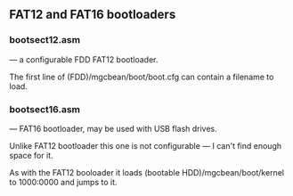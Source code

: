 FAT12 and FAT16 bootloaders
---------------------------

### bootsect12.asm

&mdash; a configurable FDD FAT12 bootloader.

The first line of (FDD)/mgcbean/boot/boot.cfg can contain a filename to load.

### bootsect16.asm

&mdash; FAT16 bootloader, may be used with USB flash drives.

Unlike FAT12 bootloader this one is not configurable &mdash; I can't find enough space for it.

As with the FAT12 booloader it loads (bootable HDD)/mgcbean/boot/kernel to 1000:0000 and jumps to it.
